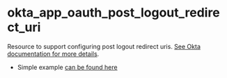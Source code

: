 # okta_app_oauth_post_logout_redirect_uri

Resource to support configuring post logout redirect
uris. [See Okta documentation for more details](https://developer.okta.com/docs/api/resources/apps#settings-7).

- Simple example [can be found here](./basic.tf)
